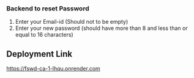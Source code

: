 ### Backend to reset Password 
1. Enter your Email-id (Should not to be empty)
2. Enter your new password (should have more than 8 and less than or equal to 16 characters)

## Deployment Link

https://fswd-ca-1-lhqu.onrender.com
